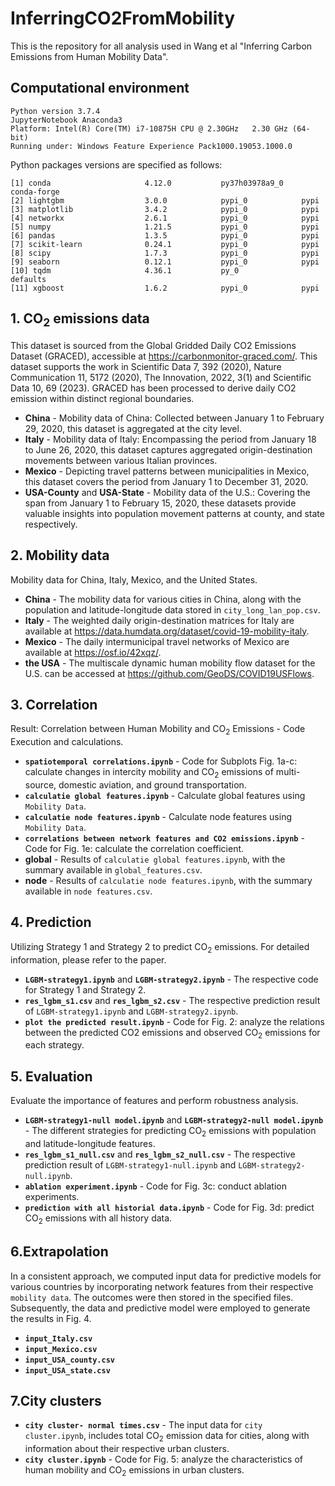 # InferringCO2FromMobility
This is the repository for all analysis used in Wang et al "Inferring Carbon Emissions from Human Mobility Data".
## Computational environment

```
Python version 3.7.4 
JupyterNotebook Anaconda3
Platform: Intel(R) Core(TM) i7-10875H CPU @ 2.30GHz   2.30 GHz (64-bit)
Running under: Windows Feature Experience Pack1000.19053.1000.0
```
Python packages versions are specified as follows:

```
[1] conda                     4.12.0           py37h03978a9_0    conda-forge
[2] lightgbm                  3.0.0            pypi_0            pypi
[3] matplotlib                3.4.2            pypi_0            pypi
[4] networkx                  2.6.1            pypi_0            pypi
[5] numpy                     1.21.5           pypi_0            pypi
[6] pandas                    1.3.5            pypi_0            pypi
[7] scikit-learn              0.24.1           pypi_0            pypi
[8] scipy                     1.7.3            pypi_0            pypi
[9] seaborn                   0.12.1           pypi_0            pypi
[10] tqdm                     4.36.1           py_0              defaults
[11] xgboost                  1.6.2            pypi_0            pypi
```


## 1. CO<sub>2</sub> emissions data
This dataset is sourced from the Global Gridded Daily CO2 Emissions Dataset (GRACED), accessible at https://carbonmonitor-graced.com/. This dataset supports the work in Scientific Data 7, 392 (2020), Nature Communication 11, 5172 (2020), The Innovation, 2022, 3(1) and Scientific Data 10, 69 (2023). GRACED has been processed to derive daily CO2 emission within distinct regional boundaries. 
* **China** - Mobility data of China: Collected between January 1 to February 29, 2020, this dataset is aggregated at the city level.
* **Italy** - Mobility data of Italy: Encompassing the period from January 18 to June 26, 2020, this dataset captures aggregated origin-destination movements between various Italian provinces.
* **Mexico** - Depicting travel patterns between municipalities in Mexico, this dataset covers the period from January 1 to December 31, 2020.
* **USA-County** and **USA-State** - Mobility data of the U.S.: Covering the span from January 1 to February 15, 2020, these datasets provide valuable insights into population movement patterns at county, and state respectively.

## 2. Mobility data
Mobility data for China, Italy, Mexico, and the United States.
* **China** - The mobility data for various cities in China, along with the population and latitude-longitude data stored in `city_long_lan_pop.csv`.
* **Italy** - The weighted daily origin-destination matrices for Italy are available at https://data.humdata.org/dataset/covid-19-mobility-italy.
* **Mexico** - The daily intermunicipal travel networks of Mexico are available at https://osf.io/42xqz/.
* **the USA** - The multiscale dynamic human mobility flow dataset for the U.S. can be accessed at https://github.com/GeoDS/COVID19USFlows.

## 3. Correlation
Result: Correlation between Human Mobility and CO<sub>2</sub> Emissions - Code Execution and calculations.

* **`spatiotemporal correlations.ipynb`** - Code for Subplots Fig. 1a-c: calculate changes in intercity mobility and CO<sub>2</sub> emissions of multi-source, domestic aviation, and ground transportation.
* **`calculatie global features.ipynb`** - Calculate global features using `Mobility Data`.
* **`calculatie node features.ipynb`** - Calculate node features using `Mobility Data`.
* **`correlations between network features and CO2 emissions.ipynb`** - Code for Fig. 1e: calculate the correlation coefficient.
* **global** - Results of `calculatie global features.ipynb`, with the summary available in `global_features.csv`.
* **node** - Results of `calculatie node features.ipynb`, with the summary available in `node features.csv`.

## 4. Prediction
Utilizing Strategy 1 and Strategy 2 to predict CO<sub>2</sub> emissions. For detailed information, please refer to the paper.
* **`LGBM-strategy1.ipynb`** and **`LGBM-strategy2.ipynb`** - The respective code for Strategy 1 and Strategy 2.
* **`res_lgbm_s1.csv`** and **`res_lgbm_s2.csv`** - The respective prediction result of `LGBM-strategy1.ipynb` and `LGBM-strategy2.ipynb`.
* **`plot the predicted result.ipynb`** - Code for Fig. 2: analyze the relations between the predicted CO2 emissions and observed CO<sub>2</sub> emissions for each strategy.

## 5. Evaluation
Evaluate the importance of features and perform robustness analysis.
* **`LGBM-strategy1-null model.ipynb`** and **`LGBM-strategy2-null model.ipynb`** - The different strategies for predicting CO<sub>2</sub> emissions with population and latitude-longitude features.
* **`res_lgbm_s1_null.csv`** and **`res_lgbm_s2_null.csv`** - The respective prediction result of `LGBM-strategy1-null.ipynb` and `LGBM-strategy2-null.ipynb`.
* **`ablation experiment.ipynb`** - Code for Fig. 3c: conduct ablation experiments.
* **`prediction with all historial data.ipynb`** - Code for Fig. 3d: predict CO<sub>2</sub> emissions with all history data.


## 6.Extrapolation
In a consistent approach, we computed input data for predictive models for various countries by incorporating network features from their respective `mobility data`. The outcomes were then stored in the specified files. Subsequently, the data and predictive model were employed to generate the results in Fig. 4.
* **`input_Italy.csv`**
* **`input_Mexico.csv`**
* **`input_USA_county.csv`**
* **`input_USA_state.csv`**

## 7.City clusters
* **`city cluster- normal times.csv`** - The input data for `city cluster.ipynb`, includes total CO<sub>2</sub> emission data for cities, along with information about their respective urban clusters.
* **`city cluster.ipynb`** - Code for Fig. 5: analyze the characteristics of human mobility and CO<sub>2</sub> emissions in urban clusters.
